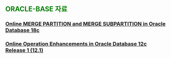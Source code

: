 
<H2><font color="green"> ORACLE-BASE 자료</fornt></H2>

<h3><a href="https://oracle-base.com/articles/18c/online-merge-partition-and-subpartition-18c">
  Online MERGE PARTITION and MERGE SUBPARTITION in Oracle Database 18c </a></h3>
<h3><a href="https://oracle-base.com/articles/12c/online-operation-enhancements-12cr1">
  Online Operation Enhancements in Oracle Database 12c Release 1 (12.1)</a></h3>
